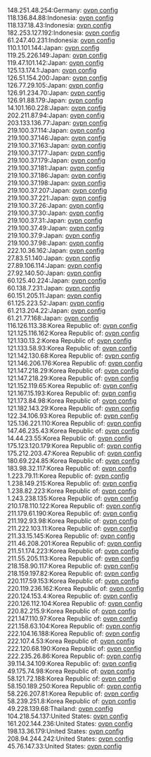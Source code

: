 148.251.48.254:Germany: [ovpn config](vpn/148_251_48_254.ovpn)  
118.136.84.88:Indonesia: [ovpn config](vpn/118_136_84_88.ovpn)  
118.137.18.43:Indonesia: [ovpn config](vpn/118_137_18_43.ovpn)  
182.253.127.192:Indonesia: [ovpn config](vpn/182_253_127_192.ovpn)  
61.247.40.231:Indonesia: [ovpn config](vpn/61_247_40_231.ovpn)  
110.1.101.144:Japan: [ovpn config](vpn/110_1_101_144.ovpn)  
119.25.226.149:Japan: [ovpn config](vpn/119_25_226_149.ovpn)  
119.47.101.142:Japan: [ovpn config](vpn/119_47_101_142.ovpn)  
125.13.174.1:Japan: [ovpn config](vpn/125_13_174_1.ovpn)  
126.51.154.200:Japan: [ovpn config](vpn/126_51_154_200.ovpn)  
126.77.29.105:Japan: [ovpn config](vpn/126_77_29_105.ovpn)  
126.91.234.70:Japan: [ovpn config](vpn/126_91_234_70.ovpn)  
126.91.88.179:Japan: [ovpn config](vpn/126_91_88_179.ovpn)  
14.101.160.228:Japan: [ovpn config](vpn/14_101_160_228.ovpn)  
202.211.87.94:Japan: [ovpn config](vpn/202_211_87_94.ovpn)  
203.133.136.77:Japan: [ovpn config](vpn/203_133_136_77.ovpn)  
219.100.37.114:Japan: [ovpn config](vpn/219_100_37_114.ovpn)  
219.100.37.146:Japan: [ovpn config](vpn/219_100_37_146.ovpn)  
219.100.37.163:Japan: [ovpn config](vpn/219_100_37_163.ovpn)  
219.100.37.177:Japan: [ovpn config](vpn/219_100_37_177.ovpn)  
219.100.37.179:Japan: [ovpn config](vpn/219_100_37_179.ovpn)  
219.100.37.181:Japan: [ovpn config](vpn/219_100_37_181.ovpn)  
219.100.37.186:Japan: [ovpn config](vpn/219_100_37_186.ovpn)  
219.100.37.198:Japan: [ovpn config](vpn/219_100_37_198.ovpn)  
219.100.37.207:Japan: [ovpn config](vpn/219_100_37_207.ovpn)  
219.100.37.221:Japan: [ovpn config](vpn/219_100_37_221.ovpn)  
219.100.37.26:Japan: [ovpn config](vpn/219_100_37_26.ovpn)  
219.100.37.30:Japan: [ovpn config](vpn/219_100_37_30.ovpn)  
219.100.37.31:Japan: [ovpn config](vpn/219_100_37_31.ovpn)  
219.100.37.49:Japan: [ovpn config](vpn/219_100_37_49.ovpn)  
219.100.37.9:Japan: [ovpn config](vpn/219_100_37_9.ovpn)  
219.100.37.98:Japan: [ovpn config](vpn/219_100_37_98.ovpn)  
222.10.36.162:Japan: [ovpn config](vpn/222_10_36_162.ovpn)  
27.83.51.140:Japan: [ovpn config](vpn/27_83_51_140.ovpn)  
27.89.106.114:Japan: [ovpn config](vpn/27_89_106_114.ovpn)  
27.92.140.50:Japan: [ovpn config](vpn/27_92_140_50.ovpn)  
60.125.40.224:Japan: [ovpn config](vpn/60_125_40_224.ovpn)  
60.138.7.231:Japan: [ovpn config](vpn/60_138_7_231.ovpn)  
60.151.205.11:Japan: [ovpn config](vpn/60_151_205_11.ovpn)  
61.125.223.52:Japan: [ovpn config](vpn/61_125_223_52.ovpn)  
61.213.204.22:Japan: [ovpn config](vpn/61_213_204_22.ovpn)  
61.21.77.168:Japan: [ovpn config](vpn/61_21_77_168.ovpn)  
116.126.113.38:Korea Republic of: [ovpn config](vpn/116_126_113_38.ovpn)  
121.125.116.162:Korea Republic of: [ovpn config](vpn/121_125_116_162.ovpn)  
121.130.13.2:Korea Republic of: [ovpn config](vpn/121_130_13_2.ovpn)  
121.133.58.93:Korea Republic of: [ovpn config](vpn/121_133_58_93.ovpn)  
121.142.130.68:Korea Republic of: [ovpn config](vpn/121_142_130_68.ovpn)  
121.146.206.176:Korea Republic of: [ovpn config](vpn/121_146_206_176.ovpn)  
121.147.218.29:Korea Republic of: [ovpn config](vpn/121_147_218_29.ovpn)  
121.147.218.29:Korea Republic of: [ovpn config](vpn/121_147_218_29.ovpn)  
121.152.119.65:Korea Republic of: [ovpn config](vpn/121_152_119_65.ovpn)  
121.167.15.193:Korea Republic of: [ovpn config](vpn/121_167_15_193.ovpn)  
121.173.84.98:Korea Republic of: [ovpn config](vpn/121_173_84_98.ovpn)  
121.182.143.29:Korea Republic of: [ovpn config](vpn/121_182_143_29.ovpn)  
122.34.106.93:Korea Republic of: [ovpn config](vpn/122_34_106_93.ovpn)  
125.136.221.110:Korea Republic of: [ovpn config](vpn/125_136_221_110.ovpn)  
147.46.235.43:Korea Republic of: [ovpn config](vpn/147_46_235_43.ovpn)  
14.44.23.55:Korea Republic of: [ovpn config](vpn/14_44_23_55.ovpn)  
175.123.120.179:Korea Republic of: [ovpn config](vpn/175_123_120_179.ovpn)  
175.212.203.47:Korea Republic of: [ovpn config](vpn/175_212_203_47.ovpn)  
180.69.224.85:Korea Republic of: [ovpn config](vpn/180_69_224_85.ovpn)  
183.98.32.117:Korea Republic of: [ovpn config](vpn/183_98_32_117.ovpn)  
1.223.79.11:Korea Republic of: [ovpn config](vpn/1_223_79_11.ovpn)  
1.238.149.215:Korea Republic of: [ovpn config](vpn/1_238_149_215.ovpn)  
1.238.82.223:Korea Republic of: [ovpn config](vpn/1_238_82_223.ovpn)  
1.243.238.135:Korea Republic of: [ovpn config](vpn/1_243_238_135.ovpn)  
210.178.110.122:Korea Republic of: [ovpn config](vpn/210_178_110_122.ovpn)  
211.179.61.190:Korea Republic of: [ovpn config](vpn/211_179_61_190.ovpn)  
211.192.93.98:Korea Republic of: [ovpn config](vpn/211_192_93_98.ovpn)  
211.222.103.11:Korea Republic of: [ovpn config](vpn/211_222_103_11.ovpn)  
211.33.15.145:Korea Republic of: [ovpn config](vpn/211_33_15_145.ovpn)  
211.46.208.201:Korea Republic of: [ovpn config](vpn/211_46_208_201.ovpn)  
211.51.174.223:Korea Republic of: [ovpn config](vpn/211_51_174_223.ovpn)  
211.55.205.113:Korea Republic of: [ovpn config](vpn/211_55_205_113.ovpn)  
218.158.90.117:Korea Republic of: [ovpn config](vpn/218_158_90_117.ovpn)  
218.159.197.82:Korea Republic of: [ovpn config](vpn/218_159_197_82.ovpn)  
220.117.59.153:Korea Republic of: [ovpn config](vpn/220_117_59_153.ovpn)  
220.119.236.162:Korea Republic of: [ovpn config](vpn/220_119_236_162.ovpn)  
220.124.153.4:Korea Republic of: [ovpn config](vpn/220_124_153_4.ovpn)  
220.126.112.104:Korea Republic of: [ovpn config](vpn/220_126_112_104.ovpn)  
220.82.215.9:Korea Republic of: [ovpn config](vpn/220_82_215_9.ovpn)  
221.147.110.97:Korea Republic of: [ovpn config](vpn/221_147_110_97.ovpn)  
221.158.63.104:Korea Republic of: [ovpn config](vpn/221_158_63_104.ovpn)  
222.104.16.188:Korea Republic of: [ovpn config](vpn/222_104_16_188.ovpn)  
222.107.4.53:Korea Republic of: [ovpn config](vpn/222_107_4_53.ovpn)  
222.120.68.190:Korea Republic of: [ovpn config](vpn/222_120_68_190.ovpn)  
222.235.26.86:Korea Republic of: [ovpn config](vpn/222_235_26_86.ovpn)  
39.114.34.109:Korea Republic of: [ovpn config](vpn/39_114_34_109.ovpn)  
49.175.74.98:Korea Republic of: [ovpn config](vpn/49_175_74_98.ovpn)  
58.121.72.188:Korea Republic of: [ovpn config](vpn/58_121_72_188.ovpn)  
58.150.189.250:Korea Republic of: [ovpn config](vpn/58_150_189_250.ovpn)  
58.226.207.81:Korea Republic of: [ovpn config](vpn/58_226_207_81.ovpn)  
58.239.251.8:Korea Republic of: [ovpn config](vpn/58_239_251_8.ovpn)  
49.228.139.68:Thailand: [ovpn config](vpn/49_228_139_68.ovpn)  
104.218.54.137:United States: [ovpn config](vpn/104_218_54_137.ovpn)  
161.202.144.236:United States: [ovpn config](vpn/161_202_144_236.ovpn)  
198.13.36.179:United States: [ovpn config](vpn/198_13_36_179.ovpn)  
208.94.244.242:United States: [ovpn config](vpn/208_94_244_242.ovpn)  
45.76.147.33:United States: [ovpn config](vpn/45_76_147_33.ovpn)  
